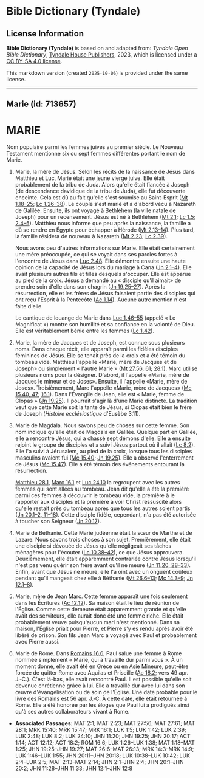 # Bible Dictionary (Tyndale)

## License Information

**Bible Dictionary (Tyndale)** is based on and adapted from: _Tyndale Open Bible Dictionary_, [Tyndale House Publishers](https://tyndaleopenresources.com/), 2023, which is licensed under a [CC BY-SA 4.0 license](https://creativecommons.org/licenses/by-sa/4.0/legalcode.en).

This markdown version (created `2025-10-06`) is provided under the same license.



--------------------------------

## Marie (id: 713657)

MARIE
=====

Nom populaire parmi les femmes juives au premier siècle. Le Nouveau Testament mentionne six ou sept femmes différentes portant le nom de Marie.

1. Marie, la mère de Jésus. Selon les récits de la naissance de Jésus dans Matthieu et Luc, Marie était une jeune vierge juive. Elle était probablement de la tribu de Juda. Alors qu'elle était fiancée à Joseph (de descendance davidique de la tribu de Juda), elle fut découverte enceinte. Cela est dû au fait qu'elle s'est soumise au Saint\-Esprit ([Mt 1\.18–25](https://ref.ly/Matt1:18-Matt1:25); [Lc 1\.26–38](https://ref.ly/Luke1:26-Luke1:38)). Le couple s'est marié et a d'abord vécu à Nazareth de Galilée. Ensuite, ils ont voyagé à Bethléhem (la ville natale de Joseph) pour un recensement. Jésus est né à Bethléhem ([Mt 2\.1](https://ref.ly/Matt2:1); [Lc 1\.5](https://ref.ly/Luke1:5); [2\.4–5](https://ref.ly/Luke2:4-Luke2:5)). Matthieu nous informe que peu après la naissance, la famille a dû se rendre en Égypte pour échapper à Hérode ([Mt 2\.13–14](https://ref.ly/Matt2:13-Matt2:14)). Plus tard, la famille résidera de nouveau à Nazareth ([Mt 2\.23](https://ref.ly/Matt2:23); [Lc 2\.39](https://ref.ly/Luke2:39)).

    Nous avons peu d'autres informations sur Marie. Elle était certainement une mère préoccupée, ce qui se voyait dans ses paroles fortes à l'encontre de Jésus dans [Luc 2\.48](https://ref.ly/Luke2:48). Elle démontre ensuite une haute opinion de la capacité de Jésus lors du mariage à Cana ([Jn 2\.1–4](https://ref.ly/John2:1-John2:4)). Elle avait plusieurs autres fils et filles desquels s'occuper. Elle est apparue au pied de la croix. Jésus a demandé au « disciple qu’il aimait» de prendre soin d'elle dans son chagrin ([Jn 19\.25–27](https://ref.ly/John19:25-John19:27)). Après la résurrection, elle et les frères de Jésus faisaient partie des disciples qui ont reçu l'Esprit à la Pentecôte ([Ac 1\.14](https://ref.ly/Acts1:14)). Aucune autre mention n'est faite d'elle.

    Le cantique de louange de Marie dans [Luc 1\.46–55](https://ref.ly/Luke1:46-Luke1:55) (appelé « Le Magnificat ») montre son humilité et sa confiance en la volonté de Dieu. Elle est véritablement bénie entre les femmes ([Lc 1\.42](https://ref.ly/Luke1:42)).

2. Marie, la mère de Jacques et de Joseph, est connue sous plusieurs noms. Dans chaque récit, elle apparaît parmi les fidèles disciples féminines de Jésus. Elle se tenait près de la croix et a été témoin du tombeau vide. Matthieu l'appelle «Marie, mère de Jacques et de Joseph» ou simplement « l'autre Marie » ([Mt 27\.56, 61](https://ref.ly/Matt27:56,Matt27:61); [28\.1](https://ref.ly/Matt28:1)). Marc utilise plusieurs noms pour la désigner. D'abord, il l'appelle «Marie, mère de Jacques le mineur et de Joses». Ensuite, il l'appelle «Marie, mère de Joses». Troisièmement, Marc l'appelle «Marie, mère de Jacques» ([Mc 15\.40, 47](https://ref.ly/Mark15:40,Mark15:47); [16\.1](https://ref.ly/Mark16:1)). Dans l'Évangile de Jean, elle est « Marie, femme de Clopas » ([Jn 19\.25](https://ref.ly/John19:25)). Il pourrait s'agir là d'une Marie distincte. La tradition veut que cette Marie soit la tante de Jésus, si Clopas était bien le frère de Joseph (*Histoire ecclésiastique* d'Eusèbe 3\.11\).
3. Marie de Magdala. Nous savons peu de choses sur cette femme. Son nom indique qu'elle était de Magdala en Galilée. Quelque part en Galilée, elle a rencontré Jésus, qui a chassé sept démons d'elle. Elle a ensuite rejoint le groupe de disciples et a suivi Jésus partout où il allait ([Lc 8\.2](https://ref.ly/Luke8:2)). Elle l'a suivi à Jérusalem, au pied de la croix, lorsque tous les disciples masculins avaient fui ([Mc 15\.40](https://ref.ly/Mark15:40); [Jn 19\.25](https://ref.ly/John19:25)). Elle a observé l'enterrement de Jésus ([Mc 15\.47](https://ref.ly/Mark15:47)). Elle a été témoin des événements entourant la résurrection.

    [Matthieu 28\.1](https://ref.ly/Matt28:1), [Marc 16\.1](https://ref.ly/Mark16:1) et [Luc 24\.10](https://ref.ly/Luke24:10) la regroupent avec les autres femmes qui sont allées au tombeau. Jean dit qu'elle a été la première parmi ces femmes à découvrir le tombeau vide, la première à le rapporter aux disciples et la première à voir Christ ressuscité alors qu'elle restait près du tombeau après que tous les autres soient partis ([Jn 20\.1–2, 11–18](https://ref.ly/John20:1-John20:2,John20:11-John20:18)). Cette disciple fidèle, cependant, n'a pas été autorisée à toucher son Seigneur ([Jn 20\.17](https://ref.ly/John20:17)).

4. Marie de Béthanie. Cette Marie judéenne était la sœur de Marthe et de Lazare. Nous savons trois choses à son sujet. Premièrement, elle était une disciple si dévouée de Jésus qu'elle négligeait ses tâches ménagères pour l'écouter ([Lc 10\.38–42](https://ref.ly/Luke10:38-Luke10:42)), ce que Jésus approuvera. Deuxièmement, elle était apparemment contrariée contre Jésus lorsqu'il n'est pas venu guérir son frère avant qu'il ne meure ([Jn 11\.20, 28–33](https://ref.ly/John11:20,John11:28-John11:33)). Enfin, avant que Jésus ne meure, elle l'a oint avec un onguent coûteux pendant qu'il mangeait chez elle à Béthanie ([Mt 26\.6–13](https://ref.ly/Matt26:6-Matt26:13); [Mc 14\.3–9](https://ref.ly/Mark14:3-Mark14:9); [Jn 12\.1–8](https://ref.ly/John12:1-John12:8)).
5. Marie, mère de Jean Marc. Cette femme apparaît une fois seulement dans les Écritures ([Ac 12\.12](https://ref.ly/Acts12:12)). Sa maison était le lieu de réunion de l'Église. Comme cette demeure était apparemment grande et qu'elle avait des serviteurs, elle aurait donc été une femme riche. Elle était probablement veuve puisqu'aucun mari n'est mentionné. Dans sa maison, l'Église priait pour Pierre, et Pierre s'y es rendu après avoir été libéré de prison. Son fils Jean Marc a voyagé avec Paul et probablement avec Pierre aussi.
6. Marie de Rome. Dans [Romains 16\.6](https://ref.ly/Rom16:6), Paul salue une femme à Rome nommée simplement « Marie, qui a travaillé dur parmi vous ». À un moment donné, elle avait été en Grèce ou en Asie Mineure, peut\-être forcée de quitter Rome avec Aquilas et Priscille ([Ac 18\.2](https://ref.ly/Acts18:2); vers 49 apr. J.‑C.). C'est là\-bas, elle avait rencontré Paul. Il est possible qu'elle soit devenue chrétienne grâce à lui. Elle a travaillé dur avec lui dans son œuvre d'évangélisation ou de soin de l'Église. Une date probable pour le livre des Romains est 56 apr. J.‑C. À cette date, elle était retournée à Rome. Elle a été honorée par les éloges que Paul lui a prodigués ainsi qu'à ses autres collaborateurs vivant à Rome.

* **Associated Passages:** MAT 2:1; MAT 2:23; MAT 27:56; MAT 27:61; MAT 28:1; MRK 15:40; MRK 15:47; MRK 16:1; LUK 1:5; LUK 1:42; LUK 2:39; LUK 2:48; LUK 8:2; LUK 24:10; JHN 11:20; JHN 19:25; JHN 20:17; ACT 1:14; ACT 12:12; ACT 18:2; ROM 16:6; LUK 1:26–LUK 1:38; MAT 1:18–MAT 1:25; JHN 19:25–JHN 19:27; MAT 26:6–MAT 26:13; MRK 14:3–MRK 14:9; LUK 1:46–LUK 1:55; JHN 20:11–JHN 20:18; LUK 10:38–LUK 10:42; LUK 2:4–LUK 2:5; MAT 2:13–MAT 2:14; JHN 2:1–JHN 2:4; JHN 20:1–JHN 20:2; JHN 11:28–JHN 11:33; JHN 12:1–JHN 12:8

